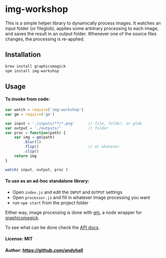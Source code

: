 # img-workshop

This is a simple helper library to dynamically process images. 
It watches an input folder (or fileglob), applies some arbitrary 
processing to each image, and saves the result in an output folder.
Whenever one of the source files changes, the processing is re-applied.

## Installation

```sh
brew install graphicsmagick
npm install img-workshop
```

## Usage

#### To invoke from code:

```js
var watch = require('img-workshop')
var gm = require('gm')

var input = './inputs/**/*.png'      // file, folder, or glob
var output = './outputs/'            // folder
var proc = function(path) {
    var img = gm(path)
        .blur(5)
        .flip()                      // or whatever
        .clip()
    return img
}

watch( input, output, proc )
```

#### To use as an ad-hoc standalone library:

 * Open `index.js` and edit the `INPUT` and `OUTPUT` settings
 * Open `processor.js` and fill in whatever image processing you want
 * run `npm start` from the project folder

Either way, image processing is done with [gm](https://github.com/aheckmann/gm), 
a node wrapper for [graphicsmagick](http://www.graphicsmagick.org/).

To see what can be done check the [API docs](http://aheckmann.github.io/gm/docs.html).

#### License: MIT

#### Author: https://github.com/andyhall
